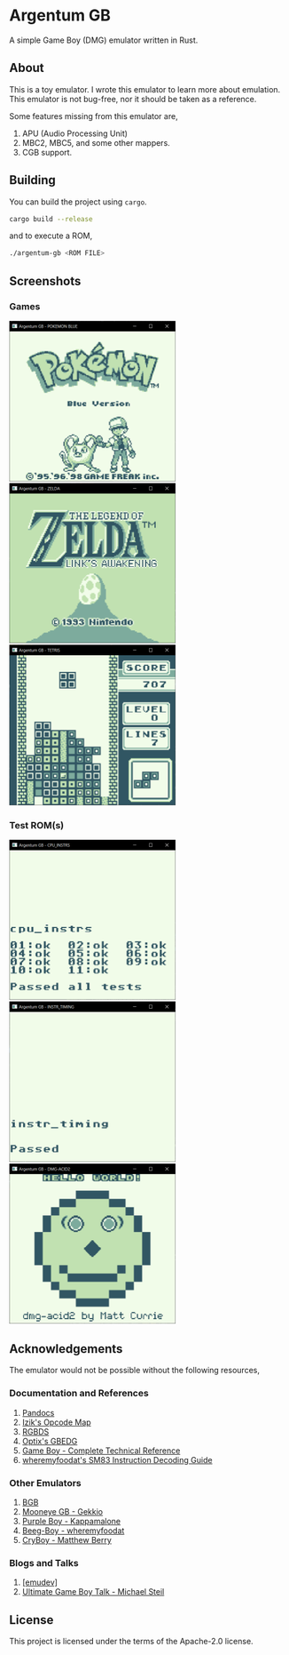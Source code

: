# Argentum GB

A simple Game Boy (DMG) emulator written in Rust.

## About

This is a toy emulator. I wrote this emulator to learn more about emulation.
This emulator is not bug-free, nor it should be taken as a reference.

Some features missing from this emulator are,

1. APU (Audio Processing Unit)
2. MBC2, MBC5, and some other mappers.
3. CGB support.

## Building

You can build the project using `cargo`.

```bash
cargo build --release
```

and to execute a ROM,

```bash
./argentum-gb <ROM FILE>
```

## Screenshots

### Games

<img src="./assets/Pokemon.png" width="300">
<img src="./assets/Zelda.png" width="300">
<img src="./assets/Tetris.png" width="300">

### Test ROM(s)

<img src="./assets/cpu_instrs.png" width="300">
<img src="./assets/instr_timing.png" width="300">
<img src="./assets/dmg_acid2.png" width="300">

## Acknowledgements

The emulator would not be possible without the following resources,

### Documentation and References

1. [Pandocs](https://gbdev.io/pandocs/)
2. [Izik's Opcode Map](https://izik1.github.io/gbops/index.html)
3. [RGBDS](https://rgbds.gbdev.io/docs/v0.4.1/gbz80.7)
4. [Optix's GBEDG](https://hacktix.github.io/GBEDG/)
5. [Game Boy - Complete Technical Reference](https://gekkio.fi/files/gb-docs/gbctr.pdf)
6. [wheremyfoodat's SM83 Instruction Decoding Guide](https://cdn.discordapp.com/attachments/465586075830845475/742438340078469150/SM83_decoding.pdf)

### Other Emulators

1. [BGB](http://bgb.bircd.org/)
2. [Mooneye GB - Gekkio](https://github.com/Gekkio/mooneye-gb)
3. [Purple Boy - Kappamalone](https://github.com/Kappamalone/PurpleBoy)
4. [Beeg-Boy - wheremyfoodat](https://github.com/wheremyfoodat/Beeg-Boy)
5. [CryBoy - Matthew Berry](https://github.com/mattrberry/CryBoy)

### Blogs and Talks

1. [[emudev]](http://emudev.de/gameboy-emulator/overview/)
2. [Ultimate Game Boy Talk - Michael Steil](https://www.youtube.com/watch?v=HyzD8pNlpwI)

## License

This project is licensed under the terms of the Apache-2.0 license.
